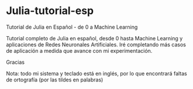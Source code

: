 # Julia-tutorial-esp
Tutorial de Julia en Español - de 0 a Machine Learning 

Tutorial completo de Julia en español, desde 0 hasta Machine Learning y aplicaciones de Redes Neuronales Artificiales.
Iré completando más casos de aplicación a medida que avance con mi experimentación.

Gracias

Nota: todo mi sistema y teclado está en inglés, por lo que encontrará faltas de ortografía (por las tildes en palabras)
